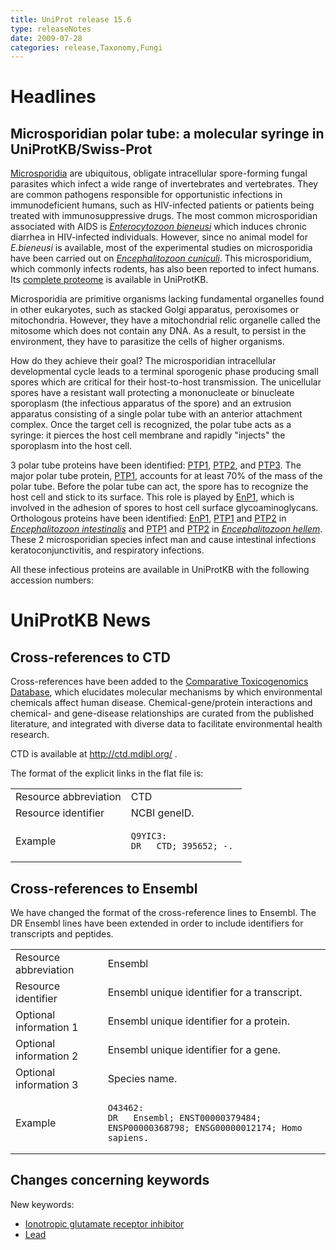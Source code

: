 ```yaml
---
title: UniProt release 15.6
type: releaseNotes
date: 2009-07-28
categories: release,Taxonomy,Fungi
---
```


# Headlines

## Microsporidian polar tube: a molecular syringe in UniProtKB/Swiss-Prot

[Microsporidia](http://www.stanford.edu/class/humbio103/ParaSites2006/Microsporidiosis/microsporidia1.html) are ubiquitous, obligate intracellular spore-forming fungal parasites which infect a wide range of invertebrates and vertebrates. They are common pathogens responsible for opportunistic infections in immunodeficient humans, such as HIV-infected patients or patients being treated with immunosuppressive drugs. The most common microsporidian associated with AIDS is [_Enterocytozoon bieneusi_](http://www.uniprot.org/taxonomy/481877) which induces chronic diarrhea in HIV-infected individuals. However, since no animal model for _E.bieneusi_ is available, most of the experimental studies on microsporidia have been carried out on [_Encephalitozoon cuniculi_](http://www.uniprot.org/taxonomy/6035). This microsporidium, which commonly infects rodents, has also been reported to infect humans. Its [complete proteome](http://www.uniprot.org/uniprotkb?query=organism:Encephalitozoon+cuniculi+AND+keyword:Complete+proteome) is available in UniProtKB.

Microsporidia are primitive organisms lacking fundamental organelles found in other eukaryotes, such as stacked Golgi apparatus, peroxisomes or mitochondria. However, they have a mitochondrial relic organelle called the mitosome which does not contain any DNA. As a result, to persist in the environment, they have to parasitize the cells of higher organisms.

How do they achieve their goal? The microsporidian intracellular developmental cycle leads to a terminal sporogenic phase producing small spores which are critical for their host-to-host transmission. The unicellular spores have a resistant wall protecting a mononucleate or binucleate sporoplasm (the infectious apparatus of the spore) and an extrusion apparatus consisting of a single polar tube with an anterior attachment complex. Once the target cell is recognized, the polar tube acts as a syringe: it pierces the host cell membrane and rapidly "injects" the sporoplasm into the host cell.

3 polar tube proteins have been identified: [PTP1](http://www.uniprot.org/uniprotkb/O76942), [PTP2](http://www.uniprot.org/uniprotkb/Q8SRT0), and [PTP3](http://www.uniprot.org/uniprotkb/Q8MTP3). The major polar tube protein, [PTP1](http://www.uniprot.org/uniprotkb/O76942), accounts for at least 70% of the mass of the polar tube. Before the polar tube can act, the spore has to recognize the host cell and stick to its surface. This role is played by [EnP1](http://www.uniprot.org/uniprotkb/Q8SWL3), which is involved in the adhesion of spores to host cell surface glycoaminoglycans. Orthologous proteins have been identified: [EnP1](http://www.uniprot.org/uniprotkb/A7TZU4), [PTP1](http://www.uniprot.org/uniprotkb/Q5F2J0) and [PTP2](http://www.uniprot.org/uniprotkb/Q5F2J0) in [_Encephalitozoon intestinalis_](http://www.uniprot.org/taxonomy/58839) and [PTP1](http://www.uniprot.org/uniprotkb/O76273) and [PTP2](http://www.uniprot.org/uniprotkb/P0CAT5) in [_Encephalitozoon hellem_](http://www.uniprot.org/taxonomy/27973). These 2 microsporidian species infect man and cause intestinal infections keratoconjunctivitis, and respiratory infections.

All these infectious proteins are available in UniProtKB with the following accession numbers:

# UniProtKB News

## Cross-references to CTD

Cross-references have been added to the [Comparative Toxicogenomics Database](http://ctd.mdibl.org/), which elucidates molecular mechanisms by which environmental chemicals affect human disease. Chemical-gene/protein interactions and chemical- and gene-disease relationships are curated from the published literature, and integrated with diverse data to facilitate environmental health research.

CTD is available at <http://ctd.mdibl.org/> .

The format of the explicit links in the flat file is:

<table><colgroup><col style="width: 50%" /><col style="width: 50%" /></colgroup><tbody><tr class="odd"><td>Resource abbreviation</td><td>CTD</td></tr><tr class="even"><td>Resource identifier</td><td>NCBI geneID.</td></tr><tr class="odd"><td>Example</td><td><pre><code>Q9YIC3:
DR   CTD; 395652; -.</code></pre></td></tr></tbody></table>

## Cross-references to Ensembl

We have changed the format of the cross-reference lines to Ensembl. The DR Ensembl lines have been extended in order to include identifiers for transcripts and peptides.

<table><colgroup><col style="width: 29%" /><col style="width: 70%" /></colgroup><tbody><tr class="odd"><td>Resource abbreviation</td><td>Ensembl</td></tr><tr class="even"><td>Resource identifier</td><td>Ensembl unique identifier for a transcript.</td></tr><tr class="odd"><td>Optional information 1</td><td>Ensembl unique identifier for a protein.</td></tr><tr class="even"><td>Optional information 2</td><td>Ensembl unique identifier for a gene.</td></tr><tr class="odd"><td>Optional information 3</td><td>Species name.</td></tr><tr class="even"><td>Example</td><td><pre><code>O43462:
DR   Ensembl; ENST00000379484; ENSP00000368798; ENSG00000012174; Homo sapiens.</code></pre></td></tr></tbody></table>

## Changes concerning keywords

New keywords:

- [Ionotropic glutamate receptor inhibitor](http://www.uniprot.org/keywords/KW-1028)
- [Lead](http://www.uniprot.org/keywords/KW-1027)
